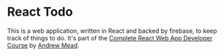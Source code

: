 # React Todo

This is a web application, written in React and backed by firebase, to keep track of things to do. It's part of the [Complete React Web App Developer Course](https://www.udemy.com/the-complete-react-web-app-developer-course/learn/v4/overview) by [Andrew Mead](https://github.com/andrewjmead).
